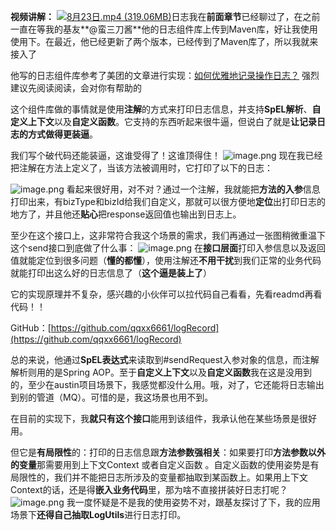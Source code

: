 **视频讲解：**
[![8月23日.mp4 (319.06MB)](https://gw.alipayobjects.com/mdn/prod_resou/afts/img/A*NNs6TKOR3isAAAAAAAAAAABkARQnAQ)]()日志我在**前面章节**已经聊过了，在之前一直在等我的基友**@蛮三刀酱**他的日志组件库上传到Maven库，好让我使用使用下。在最近，他已经更新了两个版本，已经传到了Maven库了，所以我就来接入了

他写的日志组件库参考了美团的文章进行实现：[如何优雅地记录操作日志？](https://mp.weixin.qq.com/s/JC51S_bI02npm4CE5NEEow) 强烈建议先阅读阅读，会对你有帮助的

这个组件库做的事情就是使用**注解**的方式来打印日志信息，并支持**SpEL解析**、**自定义上下文**以及**自定义函数**。它支持的东西听起来很牛逼，但说白了就是**让记录日志的方式做得更装逼**。

我们写个破代码还能装逼，这谁受得了！这谁顶得住！
![image.png](https://cdn.nlark.com/yuque/0/2022/png/1285871/1649657271302-6c03f51c-e9fc-4921-a3f8-992a2340b94f.png#averageHue=%232d2c2b&clientId=u6d4c205f-7e2a-4&from=paste&id=ub8ed419e&originHeight=1080&originWidth=1625&originalType=url&ratio=1&rotation=0&showTitle=false&size=744396&status=done&style=none&taskId=u0861e630-4cce-4bdb-93cc-aee35bf7692&title=)
现在我已经把注解在方法上定义了，当该方法被调用时，它打印了以下的日志：

![image.png](https://cdn.nlark.com/yuque/0/2022/png/1285871/1649657271155-0a7c2a1a-d0fa-4a16-9e3b-b416486a5476.png#averageHue=%23f9f8fe&clientId=u6d4c205f-7e2a-4&from=paste&id=u781777bc&originHeight=600&originWidth=2548&originalType=url&ratio=1&rotation=0&showTitle=false&size=467306&status=done&style=none&taskId=u61a49c2d-cec8-4781-98eb-df0aefec0bf&title=)
看起来很好用，对不对？通过一个注解，我就能把**方法的入参**信息打印出来，有bizType和bizId给我们自定义，那就可以很方便地**定位**出打印日志的地方了，并且他还**贴心**把response返回值也输出到日志上。

至少在这个接口上，这非常符合我这个场景的需求，我们再通过一张图稍微重温下这个send接口到底做了什么事：
![image.png](https://cdn.nlark.com/yuque/0/2022/png/1285871/1649657271041-88b1f4c2-e833-4e2c-9e4b-c9ab0b959322.png#averageHue=%23f6f3ed&clientId=u6d4c205f-7e2a-4&from=paste&id=u0312525d&originHeight=450&originWidth=2488&originalType=url&ratio=1&rotation=0&showTitle=false&size=269022&status=done&style=none&taskId=u7b94edf8-b367-4862-af0b-1bd38769991&title=)
在**接口层面**打印入参信息以及返回值就能定位到很多问题（**懂的都懂**），使用注解还**不用干扰**到我们正常的业务代码就能打印出这么好的日志信息了（**这个逼是装上了**）

它的实现原理并不复杂，感兴趣的小伙伴可以拉代码自己看看，先看readmd再看代码！！

GitHub：[https://github.com/qqxx6661/logRecord](https://github.com/qqxx6661/logRecord)

总的来说，他通过**SpEL表达式**来读取到#sendRequest入参对象的信息，而注解解析则用的是Spring AOP。至于**自定义上下文**以及**自定义函数**我在这是没用到的，至少在austin项目场景下，我感觉都没什么用。哦，对了，它还能将日志输出到别的管道（MQ）。可惜的是，我这场景也用不到。

在目前的实现下，我**就只有这个接口**能用到该组件，我承认他在某些场景是很好用。

但它是**有局限性**的：打印的日志信息跟**方法参数强相关**：如果要打印**方法参数以外的变量**那需要用到上下文Context 或者自定义函数 。自定义函数的使用姿势是有局限性的，我们并不能把日志所涉及的变量都抽取到某函数上。如果用上下文Context的话，还是得**嵌入业务代码**里，那为啥不直接拼装好日志打呢？
![image.png](https://cdn.nlark.com/yuque/0/2022/png/1285871/1649657270832-e53a9673-fde8-4fcd-96a9-fbbb68d5045c.png#averageHue=%23f3f3f3&clientId=u6d4c205f-7e2a-4&from=paste&id=ue5e550d0&originHeight=180&originWidth=1388&originalType=url&ratio=1&rotation=0&showTitle=false&size=23610&status=done&style=none&taskId=u1089bc3a-72f1-4f5a-bb4c-93577c6c16d&title=)
我一度怀疑是不是我的使用姿势不对，跟基友探讨了下，我的应用场景下**还得自己抽取LogUtils**进行日志打印。

